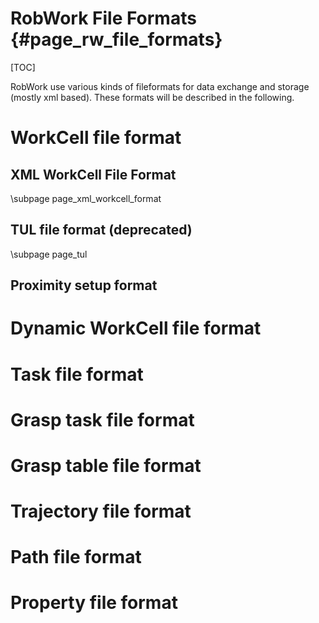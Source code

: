 RobWork File Formats	  {#page_rw_file_formats}
====================

[TOC]

RobWork use various kinds of fileformats for data exchange and storage (mostly xml based). 
These formats will be described in the following. 

# WorkCell file format #

## XML WorkCell File Format ##
\subpage page_xml_workcell_format

## TUL file format (deprecated) ## 
\subpage page_tul


## Proximity setup format ##

# Dynamic WorkCell file format #

# Task file format #

# Grasp task file format #

# Grasp table file format #

# Trajectory file format #

# Path file format #

# Property file format #



